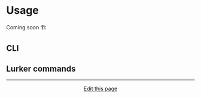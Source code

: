 # Usage
Coming soon 🏗

## CLI

## Lurker commands

<hr>
<div style="text-align:center">
	<a class="edit-link" href="https://github.com/wcarhart/docs/blob/master/docs/lurker/usage.md" target="_blank"><i class="fas fa-edit"></i> Edit this page</a>
</div>